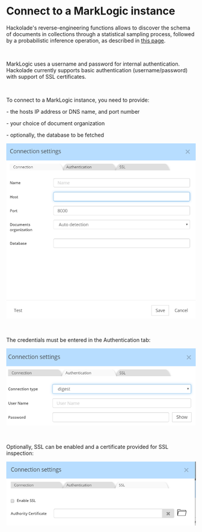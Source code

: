 # Connect to a MarkLogic instance

Hackolade's reverse-engineering functions allows to discover the schema of documents in collections through a statistical sampling process, followed by a probabilistic inference operation, as described in [this page](<Reverseengineeranexistinginstanc.md>).

&nbsp;

MarkLogic uses a username and password for internal authentication.&nbsp; Hackolade currently supports basic authentication (username/password) with support of SSL certificates.

&nbsp;

To connect to a MarkLogic instance, you need to provide:

\- the hosts IP address or DNS name, and port number

\- your choice of document organization

\- optionally, the database to be fetched

![Image](<lib/MarkLogi%20RE%20connection%20settings.png>)

&nbsp;

The credentials must be entered in the Authentication tab:

![Image](<lib/MarkLogic%20RE%20authentication%20tab.png>)

&nbsp;

Optionally, SSL can be enabled and a certificate provided for SSL inspection:

![Image](<lib/MarkLogic%20RE%20SSL%20tab.png>)

